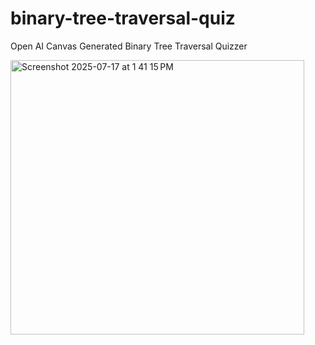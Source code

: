 # binary-tree-traversal-quiz
Open AI Canvas Generated Binary Tree Traversal Quizzer 

<img width="470" height="439" alt="Screenshot 2025-07-17 at 1 41 15 PM" src="https://github.com/user-attachments/assets/78dec9b8-852e-48b6-b0a7-50702cf33a0e" />
